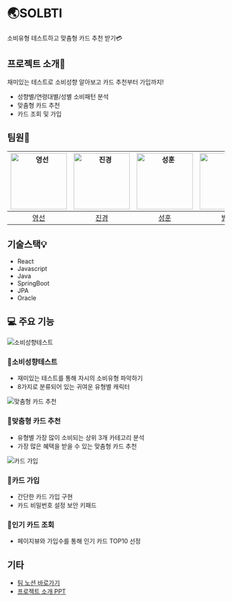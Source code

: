 # 🌏SOLBTI
소비유형 테스트하고 맞춤형 카드 추천 받기💳

## 프로젝트 소개📃
재미있는 테스트로 소비성향 알아보고 카드 추천부터 가입까지!
- 성향별/연령대별/성별 소비패턴 분석
- 맞춤형 카드 추천
- 카드 조회 및 가입

## 팀원🙋
|<img src="https://avatars.githubusercontent.com/u/80742079?v=4" width=130px alt="영선"/>|<img src="https://avatars.githubusercontent.com/u/56334397?v=4" width=130px alt="진경"/>|<img src="https://avatars.githubusercontent.com/u/117874399?v=4" width=130px alt="성훈"/>|<img src="https://avatars.githubusercontent.com/u/81313471?v=4" width=130px alt="성훈"/>|
|:---:|:---:|:---:|:---:|
| [영선](https://github.com/0seony) | [진경](https://github.com/jingyeong0604) | [성훈](https://github.com/Jennorresothie) | [범기](https://github.com/qwerty0911) |

## 기술스택💡
- React
- Javascript
- Java
- SpringBoot
- JPA
- Oracle


## 💻 주요 기능
![소비성향테스트](https://github.com/shinhan-academy-teams/soLBTI/assets/80742079/a3ce2653-88b6-4e56-9ee6-145bbd1235df)
### 💙소비성향테스트
- 재미있는 테스트를 통해 자시의 소비유형 파악하기
- 8가지로 분류되어 있는 귀여운 유형별 캐릭터

![맞춤형 카드 추천](https://github.com/shinhan-academy-teams/soLBTI/assets/80742079/a31be339-d95a-49a4-8c84-2f0938f6ce38)
### 💙맞춤형 카드 추천
- 유형별 가장 많이 소비되는 상위 3개 카테고리 분석
- 가장 많은 혜택을 받을 수 있는 맞춤형 카드 추천

![카드 가입](https://github.com/shinhan-academy-teams/soLBTI/assets/80742079/f0346c72-da41-4fe3-aefb-17e137151941)
### 💙카드 가입
- 간단한 카드 가입 구현
- 카드 비밀번호 설정 보안 키패드

### 💙인기 카드 조회
- 페이지뷰와 가입수를 통해 인기 카드 TOP10 선정

## 기타
- [팀 노션 바로가기](https://0senoy-study-workspace.notion.site/SolBTI-bc1cc16313e74ca3b8cd3c77b37bd77c?pvs=4)  
- [프로젝트 소개 PPT](https://www.canva.com/design/DAFm_lzAV9k/kNTw2Pvz_a_hpJ0dINd4Jw/edit?utm_content=DAFm_lzAV9k&utm_campaign=designshare&utm_medium=link2&utm_source=sharebutton)
